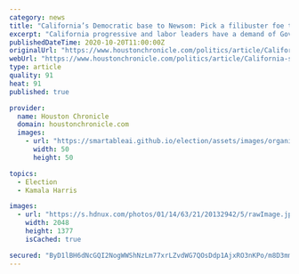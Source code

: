 ```yaml
---
category: news
title: "California’s Democratic base to Newsom: Pick a filibuster foe to replace Kamala Harris if she wins"
excerpt: "California progressive and labor leaders have a demand of Gov. Gavin Newsom should Sen. Kamala Harris be elected vice president: Pick a replacement who will help get rid of the Senate filibuster to improve Democrats’ chances of passing bills."
publishedDateTime: 2020-10-20T11:00:00Z
originalUrl: "https://www.houstonchronicle.com/politics/article/California-s-Democratic-base-to-Newsom-Pick-a-15659636.php"
webUrl: "https://www.houstonchronicle.com/politics/article/California-s-Democratic-base-to-Newsom-Pick-a-15659636.php"
type: article
quality: 91
heat: 91
published: true

provider:
  name: Houston Chronicle
  domain: houstonchronicle.com
  images:
    - url: "https://smartableai.github.io/election/assets/images/organizations/houstonchronicle.com-50x50.jpg"
      width: 50
      height: 50

topics:
  - Election
  - Kamala Harris

images:
  - url: "https://s.hdnux.com/photos/01/14/63/21/20132942/5/rawImage.jpg"
    width: 2048
    height: 1377
    isCached: true

secured: "ByD1lBH6dNcGQI2NogWWShNzLm77xrLZvdWG7QOsDdp1AjxRO3nKPo/m8D3mmmJBaXnJT8Q6HlGfpYRaUJWdW0O8eQwnyNj1HB/Soc3tyS7uNondaAg4+gcTeR8sY095iD5lIPphtI2a3E5Vw/rApnGQt4kib1Ye1jMWjPH0h0z1/N8BhPC6bxV5Lg0hWUyLzIx7wRFxQctDT3Ubt+V6lUOYye6m9zWIYzBdASXLhScEIbSQF7XGRKox9PsroWj829ZbGn7zuW9uiesOZokRsdOR/ityrT+Yg9P0C/t3/iacUwUxbzU24o4qPPGHlEdnlQAhQlYX9aJQk85YwMAoqSENOn9ePImY3cwEwMm9n6c=;ZO7cODjLOOGQEOpQT6EWHw=="
---
```



